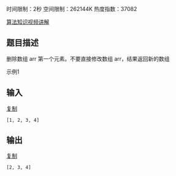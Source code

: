 时间限制：2秒 空间限制：262144K 热度指数：37082

[ 算法知识视频讲解](https://www.nowcoder.com/courses/semester/2018algorithm-higher)

## 题目描述

删除数组 arr 第一个元素。不要直接修改数组 arr，结果返回新的数组

示例1

## 输入

[复制](javascript:void(0);)

```
[1, 2, 3, 4]
```

## 输出

[复制](javascript:void(0);)

```
[2, 3, 4]
```